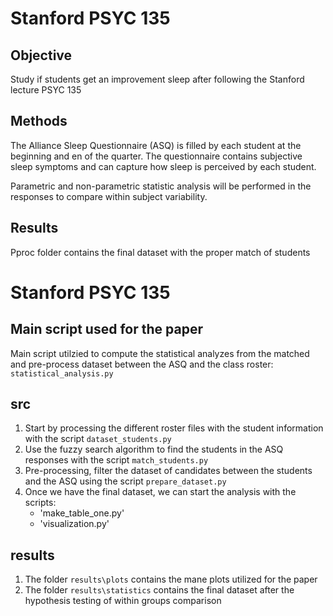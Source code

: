 # Stanford PSYC 135

## Objective 
Study if students get an improvement sleep after following the Stanford lecture PSYC 135 

## Methods 
The Alliance Sleep Questionnaire (ASQ) is filled by each student at the beginning and en of the quarter.
The questionnaire contains subjective sleep symptoms and can capture how sleep is perceived by each student.

Parametric and non-parametric statistic analysis will be performed in the responses to compare within subject 
variability.

## Results 



Pproc folder contains the final dataset with the proper match of students 


# Stanford PSYC 135
## Main script used for the paper
Main script utilzied to compute the statistical analyzes from the matched and pre-process dataset between the ASQ and the class roster: `statistical_analysis.py`

## src
1. Start by processing the different roster files with the student information with the script `dataset_students.py`
2. Use the fuzzy search algorithm to find the students in the ASQ responses with the script `match_students.py`
3. Pre-processing, filter the dataset of candidates between the students and the ASQ using the script `prepare_dataset.py`
4. Once we have the final dataset, we can start the analysis with the scripts: 
   - 'make_table_one.py' 
   - 'visualization.py'

## results
1. The folder `results\plots` contains the mane plots utilized for the paper
2. The folder `results\statistics` contains the final dataset after the hypothesis testing of within groups comparison
